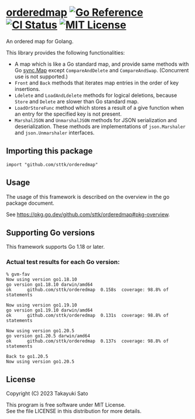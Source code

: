 # [orderedmap][repo-url] [![Go Reference][pkg-dev-img]][pkg-dev-url] [![CI Status][ci-img]][ci-url] [![MIT License][mit-img]][mit-url]

An ordered map for Golang.

This library provides the following functionalities:

- A map which is like a Go standard map, and provide same methods with Go [sync.Map](https://pkg.go.dev/sync#Map) except `CompareAndDelete` and `CompareAndSwap`. (Concurrent use is not supported.)
- `Front` and `Back` methods that iterates map entries in the order of key insertions.
- `Ldelete` and `LoadAndLdelete` methods for logical deletions, because `Store` and `Delete` are slower than Go standard map.
- `LoadOrStoreFunc` method which stores a result of a give function when an entry for the specified key is not present.
- `MarshalJSON` and `UnmarshalJSON` methods for JSON serialization and deserialization. These methods are implementations of `json.Marshaler` and `json.Unmarshaler` interfaces.

## Importing this package

```
import "github.com/sttk/orderedmap"
```

## Usage

The usage of this framework is described on the overview in the go package document.

See https://pkg.go.dev/github.com/sttk/orderedmap#pkg-overview.

## Supporting Go versions

This framework supports Go 1.18 or later.

### Actual test results for each Go version:

```
% gvm-fav
Now using version go1.18.10
go version go1.18.10 darwin/amd64
ok  	github.com/sttk/orderedmap	0.158s	coverage: 98.8% of statements

Now using version go1.19.10
go version go1.19.10 darwin/amd64
ok  	github.com/sttk/orderedmap	0.131s	coverage: 98.8% of statements

Now using version go1.20.5
go version go1.20.5 darwin/amd64
ok  	github.com/sttk/orderedmap	0.137s	coverage: 98.8% of statements

Back to go1.20.5
Now using version go1.20.5
```

## License

Copyright (C) 2023 Takayuki Sato

This program is free software under MIT License.<br>
See the file LICENSE in this distribution for more details.


[repo-url]: https://github.com/sttk/orderedmap-go
[pkg-dev-img]: https://pkg.go.dev/badge/github.com/sttk/orderedmap.svg
[pkg-dev-url]: https://pkg.go.dev/github.com/sttk/orderedmap
[ci-img]: https://github.com/sttk/orderedmap-go/actions/workflows/go.yml/badge.svg?branch=main
[ci-url]: https://github.com/sttk/orderedmap-go/actions
[mit-img]: https://img.shields.io/badge/license-MIT-green.svg
[mit-url]: https://opensource.org/licenses/MIT

